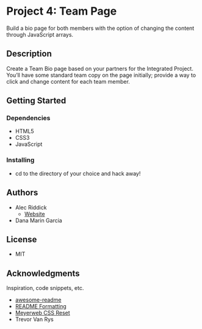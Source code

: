 # Project 4: Team Page
Build a bio page for both members with the option of changing the content through JavaScript arrays.


## Description

Create a Team Bio page based on your partners for the Integrated Project. You’ll
have some standard team copy on the page initially; provide a way to click and
change content for each team member.

## Getting Started

### Dependencies

* HTML5
* CSS3
* JavaScript

### Installing

* cd to the directory of your choice and hack away!

## Authors

* Alec Riddick
	* [Website](http://www.chroniclesofriddickdesign.com/)
* Dana Marin Garcia

## License
* MIT

## Acknowledgments

Inspiration, code snippets, etc.
* [awesome-readme](https://github.com/matiassingers/awesome-readme)
* [README Formatting](https://guides.github.com/features/mastering-markdown/)
* [Meyerweb CSS Reset](https://meyerweb.com/eric/tools/css/reset/)
* Trevor Van Rys
